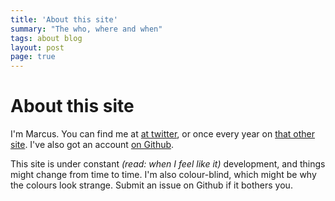 ```yaml
---
title: 'About this site'
summary: "The who, where and when"
tags: about blog
layout: post
page: true
---
```


# About this site

I'm Marcus. You can find me at [at twitter](https://twitter.com/defavlt), or once every year on [that other site](https://facebook.com/defavlt).
I've also got an account [on Github](https://github.com/defavlt).

This site is under constant *(read: when I feel like it)* development, and things might change from time to time. I'm also colour-blind, which might be why the colours look strange. Submit an issue on Github if it bothers you.